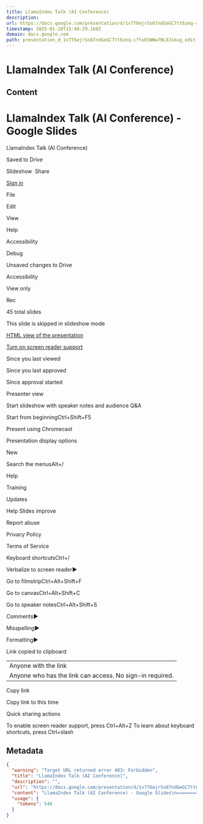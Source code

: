 ```yaml
---
title: LlamaIndex Talk (AI Conference)
description: 
url: https://docs.google.com/presentation/d/1v7T6ejrSo87ndGeGC7tt6zeq-cftu03WWw7WL8Jskug/edit#slide=id.g27ac9d3eef5_0_28
timestamp: 2025-01-20T15:48:29.168Z
domain: docs.google.com
path: presentation_d_1v7T6ejrSo87ndGeGC7tt6zeq-cftu03WWw7WL8Jskug_edit
---
```


# LlamaIndex Talk (AI Conference)



## Content

LlamaIndex Talk (AI Conference) - Google Slides
===============
  

[](https://docs.google.com/presentation/?usp=slides_web)

LlamaIndex Talk (AI Conference)

Saved to Drive

Slideshow  Share

[Sign in](https://accounts.google.com/ServiceLogin?service=wise&passive=1209600&osid=1&continue=https://docs.google.com/presentation/d/1v7T6ejrSo87ndGeGC7tt6zeq-cftu03WWw7WL8Jskug/edit&followup=https://docs.google.com/presentation/d/1v7T6ejrSo87ndGeGC7tt6zeq-cftu03WWw7WL8Jskug/edit&ltmpl=slides&ec=GAZAmQI)

File

Edit

View

Help

Accessibility

Debug

Unsaved changes to Drive

Accessibility

View only

Rec

45 total slides

This slide is skipped in slideshow mode

[HTML view of the presentation](https://docs.google.com/presentation/d/1v7T6ejrSo87ndGeGC7tt6zeq-cftu03WWw7WL8Jskug/htmlpresent)

 [Turn on screen reader support](https://docs.google.com/presentation/d/1v7T6ejrSo87ndGeGC7tt6zeq-cftu03WWw7WL8Jskug/edit#)

Since you last viewed

Since you last approved

Since approval started

Presenter view

Start slideshow with speaker notes and audience Q&A

Start from beginningCtrl+Shift+F5

Present using Chromecast

Presentation display options

New

Search the menusAlt+/

Help

Training

Updates

Help Slides improve

Report abuse

Privacy Policy

Terms of Service

Keyboard shortcutsCtrl+/

Verbalize to screen reader►

Go to filmstripCtrl+Alt+Shift+F

Go to canvasCtrl+Alt+Shift+C

Go to speaker notesCtrl+Alt+Shift+S

Comments►

Misspelling►

Formatting►

Link copied to clipboard

<table class="scb-tooltip-contents"><tbody><tr><td><div class="scb-tooltip-title">Anyone with the link</div></td></tr><tr><td class="scb-tooltip-text">Anyone who has the link can access. No sign-in required.</td></tr></tbody></table>

Copy link

Copy link to this time

Quick sharing actions

 

To enable screen reader support, press Ctrl+Alt+Z To learn about keyboard shortcuts, press Ctrl+slash

## Metadata

```json
{
  "warning": "Target URL returned error 403: Forbidden",
  "title": "LlamaIndex Talk (AI Conference)",
  "description": "",
  "url": "https://docs.google.com/presentation/d/1v7T6ejrSo87ndGeGC7tt6zeq-cftu03WWw7WL8Jskug/edit#slide=id.g27ac9d3eef5_0_28",
  "content": "LlamaIndex Talk (AI Conference) - Google Slides\n===============\n  \n\n[](https://docs.google.com/presentation/?usp=slides_web)\n\nLlamaIndex Talk (AI Conference)\n\nSaved to Drive\n\nSlideshow  Share\n\n[Sign in](https://accounts.google.com/ServiceLogin?service=wise&passive=1209600&osid=1&continue=https://docs.google.com/presentation/d/1v7T6ejrSo87ndGeGC7tt6zeq-cftu03WWw7WL8Jskug/edit&followup=https://docs.google.com/presentation/d/1v7T6ejrSo87ndGeGC7tt6zeq-cftu03WWw7WL8Jskug/edit&ltmpl=slides&ec=GAZAmQI)\n\nFile\n\nEdit\n\nView\n\nHelp\n\nAccessibility\n\nDebug\n\nUnsaved changes to Drive\n\nAccessibility\n\nView only\n\nRec\n\n45 total slides\n\nThis slide is skipped in slideshow mode\n\n[HTML view of the presentation](https://docs.google.com/presentation/d/1v7T6ejrSo87ndGeGC7tt6zeq-cftu03WWw7WL8Jskug/htmlpresent)\n\n [Turn on screen reader support](https://docs.google.com/presentation/d/1v7T6ejrSo87ndGeGC7tt6zeq-cftu03WWw7WL8Jskug/edit#)\n\nSince you last viewed\n\nSince you last approved\n\nSince approval started\n\nPresenter view\n\nStart slideshow with speaker notes and audience Q&A\n\nStart from beginningCtrl+Shift+F5\n\nPresent using Chromecast\n\nPresentation display options\n\nNew\n\nSearch the menusAlt+/\n\nHelp\n\nTraining\n\nUpdates\n\nHelp Slides improve\n\nReport abuse\n\nPrivacy Policy\n\nTerms of Service\n\nKeyboard shortcutsCtrl+/\n\nVerbalize to screen reader►\n\nGo to filmstripCtrl+Alt+Shift+F\n\nGo to canvasCtrl+Alt+Shift+C\n\nGo to speaker notesCtrl+Alt+Shift+S\n\nComments►\n\nMisspelling►\n\nFormatting►\n\nLink copied to clipboard\n\n<table class=\"scb-tooltip-contents\"><tbody><tr><td><div class=\"scb-tooltip-title\">Anyone with the link</div></td></tr><tr><td class=\"scb-tooltip-text\">Anyone who has the link can access. No sign-in required.</td></tr></tbody></table>\n\nCopy link\n\nCopy link to this time\n\nQuick sharing actions\n\n \n\nTo enable screen reader support, press Ctrl+Alt+Z To learn about keyboard shortcuts, press Ctrl+slash",
  "usage": {
    "tokens": 540
  }
}
```
